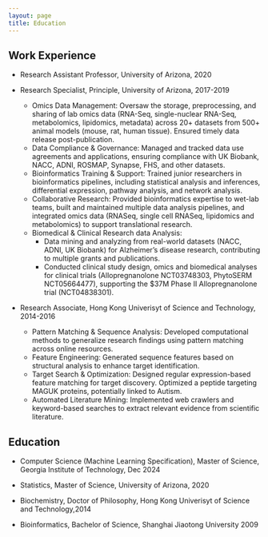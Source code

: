```yaml
---
layout: page
title: Education
---
```


## Work Experience

- Research Assistant Professor, University of Arizona, 2020

- Research Specialist, Principle, University of Arizona, 2017-2019
    -	Omics Data Management: Oversaw the storage, preprocessing, and sharing of lab omics data (RNA-Seq, single-nuclear RNA-Seq, metabolomics, lipidomics, metadata) across 20+ datasets from 500+ animal models (mouse, rat, human tissue). Ensured timely data release post-publication.
    - Data Compliance & Governance: Managed and tracked data use agreements and applications, ensuring compliance with UK Biobank, NACC, ADNI, ROSMAP, Synapse, FHS, and other datasets.
    - Bioinformatics Training & Support: Trained junior researchers in bioinformatics pipelines, including statistical analysis and inferences, differential expression, pathway analysis, and network analysis.
    - Collaborative Research: Provided bioinformatics expertise to wet-lab teams, built and maintained multiple data analysis pipelines, and integrated omics data (RNASeq, single cell RNASeq, lipidomics and metabolomics) to support translational research.
    - Biomedical & Clinical Research data Analysis:
        -	Data mining and analyzing from real-world datasets (NACC, ADNI, UK Biobank) for Alzheimer’s disease research, contributing to multiple grants and publications.
        -	Conducted clinical study design, omics and biomedical analyses for clinical trials (Allopregnanolone NCT03748303,
PhytoSERM NCT05664477), supporting the $37M Phase II Allopregnanolone trial (NCT04838301).


- Research Associate, Hong Kong Univerisyt of Science and Technology, 2014-2016
    - Pattern Matching & Sequence Analysis: Developed computational methods to generalize research findings using pattern matching across online resources.
    - Feature Engineering: Generated sequence features based on structural analysis to enhance target identification.
    - Target Search & Optimization: Designed regular expression-based feature matching for target discovery. Optimized a peptide targeting MAGUK proteins, potentially linked to Autism.
    - Automated Literature Mining: Implemented web crawlers and keyword-based searches to extract relevant evidence from scientific literature.

## Education

- Computer Science (Machine Learning Specification), Master of Science, Georgia Institute of Technology, Dec 2024

- Statistics, Master of Science, University of Arizona, 2020

- Biochemistry, Doctor of Philosophy, Hong Kong Univerisyt of Science and Technology,2014

- Bioinformatics, Bachelor of Science, Shanghai Jiaotong University 2009
